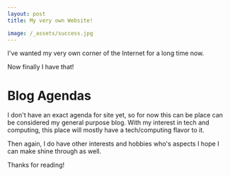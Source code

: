 ```yaml
---
layout: post
title: My very own Website!

image: /_assets/success.jpg
---
```


I've wanted my very own corner of the Internet for a long time now.

Now finally I have that!   

Blog Agendas
============

I don't have an exact agenda for site yet, so for now this can be place can be considered my general purpose blog. With my interest in tech and computing, this place will mostly have a tech/computing flavor to it.

Then again, I do have other interests and hobbies who's aspects I hope I can make shine through as well.

Thanks for reading!
